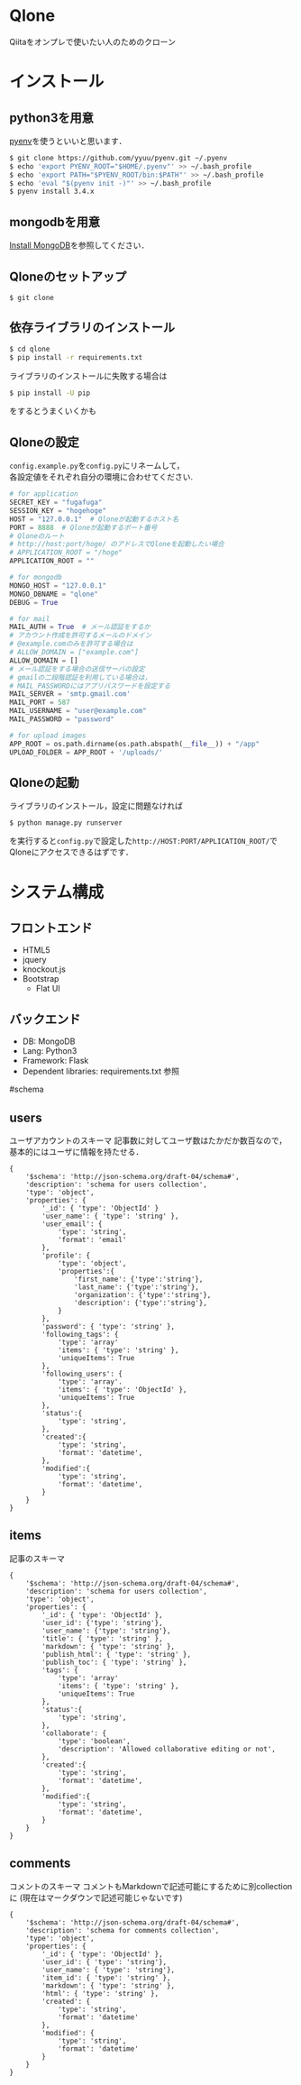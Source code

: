 Qlone
===============
Qiitaをオンプレで使いたい人のためのクローン

# インストール
## python3を用意
[pyenv](https://github.com/yyuu/pyenv)を使うといいと思います．
```bash
$ git clone https://github.com/yyuu/pyenv.git ~/.pyenv
$ echo 'export PYENV_ROOT="$HOME/.pyenv"' >> ~/.bash_profile
$ echo 'export PATH="$PYENV_ROOT/bin:$PATH"' >> ~/.bash_profile
$ echo 'eval "$(pyenv init -)"' >> ~/.bash_profile
$ pyenv install 3.4.x
```
## mongodbを用意
[Install MongoDB](http://docs.mongodb.org/manual/installation/)を参照してください．
## Qloneのセットアップ
```
$ git clone 
```
## 依存ライブラリのインストール

```bash
$ cd qlone
$ pip install -r requirements.txt
```

ライブラリのインストールに失敗する場合は

```bash
$ pip install -U pip 
```

をするとうまくいくかも

## Qloneの設定
`config.example.py`を`config.py`にリネームして，  
各設定値をそれぞれ自分の環境に合わせてください.

```py
# for application
SECRET_KEY = "fugafuga"
SESSION_KEY = "hogehoge"
HOST = "127.0.0.1"  # Qloneが起動するホスト名
PORT = 8888  # Qloneが起動するポート番号
# Qloneのルート
# http://host:port/hoge/ のアドレスでQloneを起動したい場合
# APPLICATION_ROOT = "/hoge"
APPLICATION_ROOT = ""

# for mongodb
MONGO_HOST = "127.0.0.1"
MONGO_DBNAME = "qlone"
DEBUG = True

# for mail
MAIL_AUTH = True  # メール認証をするか
# アカウント作成を許可するメールのドメイン
# @example.comのみを許可する場合は
# ALLOW_DOMAIN = ["example.com"]
ALLOW_DOMAIN = []
# メール認証をする場合の送信サーバの設定
# gmailの二段階認証を利用している場合は，
# MAIL_PASSWORDにはアプリパスワードを設定する
MAIL_SERVER = 'smtp.gmail.com'
MAIL_PORT = 587
MAIL_USERNAME = "user@example.com"
MAIL_PASSWORD = "password"

# for upload images
APP_ROOT = os.path.dirname(os.path.abspath(__file__)) + "/app"
UPLOAD_FOLDER = APP_ROOT + '/uploads/'
```
## Qloneの起動
ライブラリのインストール，設定に問題なければ

```
$ python manage.py runserver
```

を実行すると`config.py`で設定した`http://HOST:PORT/APPLICATION_ROOT/`でQloneにアクセスできるはずです．

# システム構成
## フロントエンド
- HTML5
- jquery
- knockout.js
- Bootstrap
  - Flat UI

## バックエンド
- DB: MongoDB
- Lang: Python3
- Framework: Flask
- Dependent libraries: requirements.txt 参照

#schema
## users
ユーザアカウントのスキーマ
記事数に対してユーザ数はたかだか数百なので，
基本的にはユーザに情報を持たせる．

```jsonschema
{
    '$schema': 'http://json-schema.org/draft-04/schema#',
    'description': 'schema for users collection',
    'type': 'object',
    'properties': {
        '_id': { 'type': 'ObjectId' }
        'user_name': { 'type': 'string' },
        'user_email': {
            'type': 'string',
            'format': 'email'
        },
        'profile': {
            'type': 'object',
            'properties':{
                'first_name': {'type':'string'},
                'last_name': {'type':'string'},
                'organization': {'type':'string'},
                'description': {'type':'string'},
            }
        },
        'password': { 'type': 'string' },
        'following_tags': {
            'type': 'array'
            'items': { 'type': 'string' },
            'uniqueItems': True
        },
        'following_users': {
            'type': 'array'.
            'items': { 'type': 'ObjectId' },
            'uniqueItems': True
        },
        'status':{
            'type': 'string',
        },
        'created':{
            'type': 'string',
            'format': 'datetime',
        },
        'modified':{
            'type': 'string',
            'format': 'datetime',
        }
    }
}
```

## items
記事のスキーマ

```jsonschema
{
    '$schema': 'http://json-schema.org/draft-04/schema#',
    'description': 'schema for users collection',
    'type': 'object',
    'properties': {
        '_id': { 'type': 'ObjectId' },
        'user_id': {'type': 'string'},
        'user_name': {'type': 'string'},
        'title': { 'type': 'string' },
        'markdown': { 'type': 'string' },
        'publish_html': { 'type': 'string' },
        'publish_toc': { 'type': 'string' },
        'tags': {
            'type': 'array'
            'items': { 'type': 'string' },
            'uniqueItems': True
        },
        'status':{
            'type': 'string',
        },
        'collaborate': {
            'type': 'boolean',
            'description': 'Allowed collaborative editing or not',
        },
        'created':{
            'type': 'string',
            'format': 'datetime',
        },
        'modified':{
            'type': 'string',
            'format': 'datetime',
        }
    }
}
```

## comments
コメントのスキーマ
コメントもMarkdownで記述可能にするために別collectionに
(現在はマークダウンで記述可能じゃないです)
```
{
    '$schema': 'http://json-schema.org/draft-04/schema#',
    'description': 'schema for comments collection',
    'type': 'object',
    'properties': {
        '_id': { 'type': 'ObjectId' },
        'user_id': { 'type': 'string'},
        'user_name': { 'type': 'string'},
        'item_id': { 'type': 'string' },
        'markdown': { 'type': 'string' },
        'html': { 'type': 'string' },
        'created': {
            'type': 'string',
            'format': 'datetime'
        },
        'modified': {
            'type': 'string',
            'format': 'datetime'
        }
    }
}
```